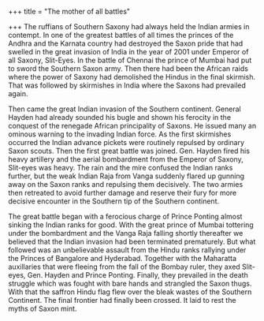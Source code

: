 +++
title = "The mother of all battles"

+++
The ruffians of Southern Saxony had always held the Indian armies in
contempt. In one of the greatest battles of all times the princes of the
Andhra and the Karnata country had destroyed the Saxon pride that had
swelled in the great invasion of India in the year of 2001 under Emperor
of all Saxony, Slit-Eyes. In the battle of Chennai the prince of Mumbai
had put to sword the Southern Saxon army. Then there had been the
African raids where the power of Saxony had demolished the Hindus in the
final skirmish. That was followed by skirmishes in India where the
Saxons had prevailed again.

Then came the great Indian invasion of the Southern continent. General
Hayden had already sounded his bugle and shown his ferocity in the
conquest of the renegade African principality of Saxons. He issued many
an ominous warning to the invading Indian force. As the first skirmishes
occurred the Indian advance pickets were routinely repulsed by ordinary
Saxon scouts. Then the first great battle was joined. Gen. Hayden fired
his heavy artillery and the aerial bombardment from the Emperor of
Saxony, Slit-eyes was heavy. The rain and the mire confused the Indian
ranks further, but the weak Indian Raja from Vanga suddenly flared up
gunning away on the Saxon ranks and repulsing them decisively. The two
armies then retreated to avoid further damage and reserve their fury for
more decisive encounter in the Southern tip of the Southern continent.

The great battle began with a ferocious charge of Prince Ponting almost
sinking the Indian ranks for good. With the great prince of Mumbai
tottering under the bombardment and the Vanga Raja falling shortly
thereafter we believed that the Indian invasion had been terminated
prematurely. But what followed was an unbelievable assault from the
Hindu ranks rallying under the Princes of Bangalore and Hyderabad.
Together with the Maharatta auxillaries that were fleeing from the fall
of the Bombay ruler, they axed Slit-eyes, Gen. Hayden and Prince
Ponting. Finally, they prevailed in the death struggle which was fought
with bare hands and strangled the Saxon thugs. With that the saffron
Hindu flag flew over the bleak wastes of the Southern Continent. The
final frontier had finally been crossed. It laid to rest the myths of
Saxon mint.
